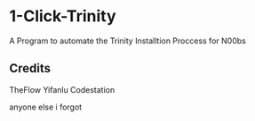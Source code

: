 # 1-Click-Trinity
A Program to automate the Trinity Installtion Proccess for N00bs

## Credits
TheFlow
Yifanlu
Codestation

anyone else i forgot



